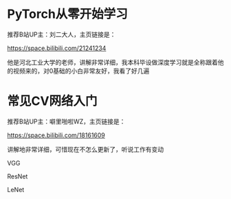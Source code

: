 # PyTorch从零开始学习

推荐B站UP主：刘二大人，主页链接是：

https://space.bilibili.com/21241234

他是河北工业大学的老师，讲解非常详细，我本科毕设做深度学习就是全称跟着他的视频来的，对0基础的小白非常友好，我看了好几遍

# 常见CV网络入门

推荐B站UP主：噼里啪啦WZ，主页链接是：

https://space.bilibili.com/18161609

讲解地非常详细，可惜现在不怎么更新了，听说工作有变动

VGG

ResNet

LeNet